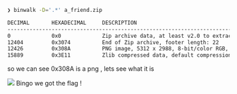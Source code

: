 ```bash
❯ binwalk -D='.*' a_friend.zip

DECIMAL       HEXADECIMAL     DESCRIPTION
--------------------------------------------------------------------------------
0             0x0             Zip archive data, at least v2.0 to extract, compressed size: 12250, uncompressed size: 24626, name: a friend.docx
12404         0x3074          End of Zip archive, footer length: 22
12426         0x308A          PNG image, 5312 x 2988, 8-bit/color RGB, non-interlaced
15889         0x3E11          Zlib compressed data, default compression

```
so we can see 0x308A is a png , lets see what it is

![](https://raw.githubusercontent.com/Rajchowdhury420/temp-files-for-writeup/main/bingo.png)
Bingo we got the flag !
